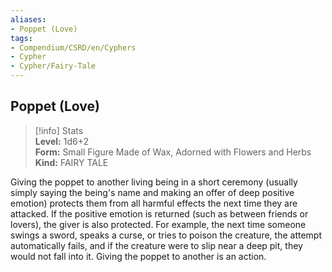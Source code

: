 ```yaml
---
aliases:
- Poppet (Love)
tags:
- Compendium/CSRD/en/Cyphers
- Cypher
- Cypher/Fairy-Tale
---
```


  
## Poppet (Love)  
>[!info] Stats  
> **Level:** 1d6+2  
> **Form:** Small Figure Made of Wax, Adorned with Flowers and Herbs  
> **Kind:** FAIRY TALE
  
Giving the poppet to another living being in a short ceremony (usually simply saying the being's name and making an offer of deep positive emotion) protects them from all harmful effects the next time they are attacked. If the positive emotion is returned (such as between friends or lovers), the giver is also protected. For example, the next time someone swings a sword, speaks a curse, or tries to poison the creature, the attempt automatically fails, and if the creature were to slip near a deep pit, they would not fall into it. Giving the poppet to another is an action.